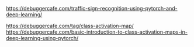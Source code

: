 https://debuggercafe.com/traffic-sign-recognition-using-pytorch-and-deep-learning/

https://debuggercafe.com/tag/class-activation-map/
https://debuggercafe.com/basic-introduction-to-class-activation-maps-in-deep-learning-using-pytorch/